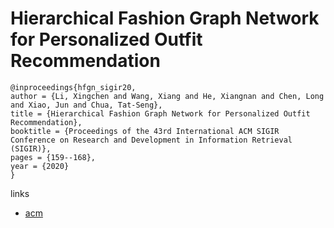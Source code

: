 # Hierarchical Fashion Graph Network for Personalized Outfit Recommendation

```
@inproceedings{hfgn_sigir20,
author = {Li, Xingchen and Wang, Xiang and He, Xiangnan and Chen, Long and Xiao, Jun and Chua, Tat-Seng},
title = {Hierarchical Fashion Graph Network for Personalized Outfit Recommendation},
booktitle = {Proceedings of the 43rd International ACM SIGIR Conference on Research and Development in Information Retrieval (SIGIR)},
pages = {159--168},
year = {2020}
}
```

links
- [acm](https://dl.acm.org/doi/10.1145/3397271.3401080)
